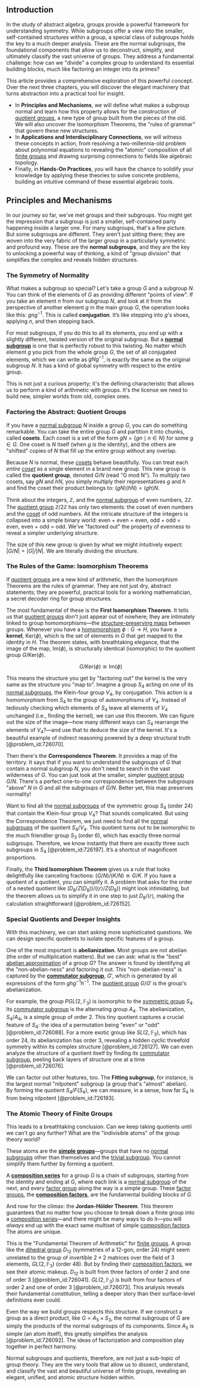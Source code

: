 ## Introduction
In the study of abstract algebra, groups provide a powerful framework for understanding symmetry. While subgroups offer a view into the smaller, self-contained structures within a group, a special class of subgroups holds the key to a much deeper analysis. These are the normal subgroups, the foundational components that allow us to deconstruct, simplify, and ultimately classify the vast universe of groups. They address a fundamental challenge: how can we "divide" a complex group to understand its essential building blocks, much like factoring an integer into its primes?

This article provides a comprehensive exploration of this powerful concept. Over the next three chapters, you will discover the elegant machinery that turns abstraction into a practical tool for insight.
- In **Principles and Mechanisms**, we will define what makes a subgroup normal and learn how this property allows for the construction of [quotient groups](@article_id:144619), a new type of group built from the pieces of the old. We will also uncover the Isomorphism Theorems, the "rules of grammar" that govern these new structures.
- In **Applications and Interdisciplinary Connections**, we will witness these concepts in action, from resolving a two-millennia-old problem about polynomial equations to revealing the "atomic" composition of all [finite groups](@article_id:139216) and drawing surprising connections to fields like algebraic topology.
- Finally, in **Hands-On Practices**, you will have the chance to solidify your knowledge by applying these theories to solve concrete problems, building an intuitive command of these essential algebraic tools.

## Principles and Mechanisms

In our journey so far, we've met groups and their subgroups. You might get the impression that a subgroup is just a smaller, self-contained party happening inside a larger one. For many subgroups, that's a fine picture. But some subgroups are different. They aren't just sitting there; they are woven into the very fabric of the larger group in a particularly symmetric and profound way. These are the **normal subgroups**, and they are the key to unlocking a powerful way of thinking, a kind of "group division" that simplifies the complex and reveals hidden structures.

### The Symmetry of Normality

What makes a subgroup so special? Let's take a group $G$ and a subgroup $N$. You can think of the elements of $G$ as providing different "points of view". If you take an element $n$ from our subgroup $N$, and look at it from the perspective of another element $g$ in the main group $G$, the operation looks like this: $gng^{-1}$. This is called **conjugation**. It’s like stepping into $g$'s shoes, applying $n$, and then stepping back.

For most subgroups, if you do this to all its elements, you end up with a slightly different, twisted version of the original subgroup. But a **[normal subgroup](@article_id:143944)** is one that is perfectly robust to this twisting. No matter which element $g$ you pick from the whole group $G$, the set of all conjugated elements, which we can write as $gNg^{-1}$, is exactly the same as the original subgroup $N$. It has a kind of global symmetry with respect to the entire group.

This is not just a curious property; it's the defining characteristic that allows us to perform a kind of arithmetic with groups. It's the license we need to build new, simpler worlds from old, complex ones.

### Factoring the Abstract: Quotient Groups

If you have a [normal subgroup](@article_id:143944) $N$ inside a group $G$, you can do something remarkable. You can take the entire group $G$ and partition it into chunks, called **cosets**. Each coset is a set of the form $gN = \{ gn \mid n \in N \}$ for some $g \in G$. One coset is $N$ itself (when $g$ is the identity), and the others are "shifted" copies of $N$ that fill up the entire group without any overlap.

Because $N$ is normal, these [cosets](@article_id:146651) behave beautifully. You can treat each *entire [coset](@article_id:149157)* as a single element in a brand new group. This new group is called the **quotient group**, denoted $G/N$ (read "G mod N"). To multiply two cosets, say $gN$ and $hN$, you simply multiply their representatives $g$ and $h$ and find the coset their product belongs to: $(gN)(hN) = (gh)N$.

Think about the integers, $\mathbb{Z}$, and the [normal subgroup](@article_id:143944) of even numbers, $2\mathbb{Z}$. The [quotient group](@article_id:142296) $\mathbb{Z}/2\mathbb{Z}$ has only two elements: the coset of even numbers and the [coset](@article_id:149157) of odd numbers. All the intricate structure of the integers is collapsed into a simple binary world: even + even = even, odd + odd = even, even + odd = odd. We've "factored out" the property of evenness to reveal a simpler underlying structure.

The size of this new group is given by what we might intuitively expect: $|G/N| = |G|/|N|$. We are literally dividing the structure.

### The Rules of the Game: Isomorphism Theorems

If [quotient groups](@article_id:144619) are a new kind of arithmetic, then the Isomorphism Theorems are the rules of grammar. They are not just dry, abstract statements; they are powerful, practical tools for a working mathematician, a secret decoder ring for group structures.

The most fundamental of these is the **First Isomorphism Theorem**. It tells us that [quotient groups](@article_id:144619) don't just appear out of nowhere; they are intimately linked to group homomorphisms—the [structure-preserving maps](@article_id:154408) between groups. Whenever you have a [homomorphism](@article_id:146453) $\phi: G \to H$, you have a **kernel**, $\text{Ker}(\phi)$, which is the set of elements in $G$ that get mapped to the identity in $H$. The theorem states, with breathtaking elegance, that the image of the map, $\text{Im}(\phi)$, is structurally identical (isomorphic) to the quotient group $G/\text{Ker}(\phi)$.

$$ G/\text{Ker}(\phi) \cong \text{Im}(\phi) $$

This means the structure you get by "factoring out" the kernel is the very same as the structure you "map to". Imagine a group $S_4$ acting on one of its [normal subgroups](@article_id:146903), the Klein-four group $V_4$, by conjugation. This action is a homomorphism from $S_4$ to the group of automorphisms of $V_4$. Instead of tediously checking which elements of $S_4$ leave all elements of $V_4$ unchanged (i.e., finding the kernel), we can use this theorem. We can figure out the size of the image—how many different ways can $S_4$ rearrange the elements of $V_4$?—and use that to deduce the size of the kernel. It's a beautiful example of indirect reasoning powered by a deep structural truth [@problem_id:726070].

Then there's the **Correspondence Theorem**. It provides a map of the territory. It says that if you want to understand the subgroups of $G$ that contain a normal subgroup $N$, you don't need to search in the vast wilderness of $G$. You can just look at the smaller, simpler [quotient group](@article_id:142296) $G/N$. There's a perfect one-to-one correspondence between the subgroups "above" $N$ in $G$ and all the subgroups of $G/N$. Better yet, this map preserves normality!

Want to find all the [normal subgroups](@article_id:146903) of the symmetric group $S_4$ (order 24) that contain the Klein-four group $V_4$? That sounds complicated. But using the Correspondence Theorem, we just need to find all the [normal subgroups](@article_id:146903) of the quotient $S_4/V_4$. This quotient turns out to be isomorphic to the much friendlier group $S_3$ (order 6), which has exactly three normal subgroups. Therefore, we know instantly that there are exactly three such subgroups in $S_4$ [@problem_id:726197]. It’s a shortcut of magnificent proportions.

Finally, the **Third Isomorphism Theorem** gives us a rule that looks delightfully like canceling fractions: $(G/N)/(K/N) \cong G/K$. If you have a quotient of a quotient, you can simplify it. A problem that asks for the order of a nested quotient like $(D_{8}/Z(D_{8})) / (\langle r \rangle / Z(D_{8}))$ might look intimidating, but the theorem allows us to simplify it in one step to just $D_8 / \langle r \rangle$, making the calculation straightforward [@problem_id:726152].

### Special Quotients and Deeper Insights

With this machinery, we can start asking more sophisticated questions. We can design specific quotients to isolate specific features of a group.

One of the most important is **abelianization**. Most groups are not abelian (the order of multiplication matters). But we can ask: what is the "best" [abelian approximation](@article_id:142081) of a group $G$? The answer is found by identifying all the "non-abelian-ness" and factoring it out. This "non-abelian-ness" is captured by the **[commutator subgroup](@article_id:139563)**, $G'$, which is generated by all expressions of the form $ghg^{-1}h^{-1}$. The [quotient group](@article_id:142296) $G/G'$ is the group's abelianization.

For example, the group $PGL(2, \mathbb{F}_3)$ is isomorphic to the [symmetric group](@article_id:141761) $S_4$. Its [commutator subgroup](@article_id:139563) is the alternating group $A_4$. The abelianization, $S_4/A_4$, is a simple group of order 2. This tiny quotient captures a crucial feature of $S_4$: the idea of a permutation being "even" or "odd" [@problem_id:726088]. For a more exotic group like $SL(2, \mathbb{F}_3)$, which has order 24, its abelianization has order 3, revealing a hidden cyclic threefold symmetry within its complex structure [@problem_id:726127]. We can even analyze the structure of a quotient itself by finding *its* [commutator subgroup](@article_id:139563), peeling back layers of structure one at a time [@problem_id:726076].

We can factor out other features, too. The **Fitting subgroup**, for instance, is the largest normal "nilpotent" subgroup (a group that's "almost" abelian). By forming the quotient $S_4/F(S_4)$, we can measure, in a sense, how far $S_4$ is from being nilpotent [@problem_id:726193].

### The Atomic Theory of Finite Groups

This leads to a breathtaking conclusion. Can we keep taking quotients until we can't go any further? What are the "indivisible atoms" of the group theory world?

These atoms are the **[simple groups](@article_id:140357)**—groups that have no [normal subgroups](@article_id:146903) other than themselves and the [trivial subgroup](@article_id:141215). You cannot simplify them further by forming a quotient.

A **[composition series](@article_id:144895)** for a group $G$ is a chain of subgroups, starting from the identity and ending at $G$, where each link is a [normal subgroup](@article_id:143944) of the next, and every [factor group](@article_id:152481) along the way is a simple group. These [factor groups](@article_id:145731), the **[composition factors](@article_id:141023)**, are the fundamental building blocks of $G$.

And now for the climax: the **Jordan-Hölder Theorem**. This theorem guarantees that no matter how you choose to break down a finite group into a [composition series](@article_id:144895)—and there might be many ways to do it—you will *always* end up with the exact same multiset of simple [composition factors](@article_id:141023). The atoms are unique.

This is the "Fundamental Theorem of Arithmetic" for [finite groups](@article_id:139216). A group like the [dihedral group](@article_id:143381) $D_{12}$ (symmetries of a 12-gon, order 24) might seem unrelated to the group of invertible $2 \times 2$ matrices over the field of 3 elements, $GL(2, \mathbb{F}_3)$ (order 48). But by finding their [composition factors](@article_id:141023), we see their atomic makeup. $D_{12}$ is built from three factors of order 2 and one of order 3 [@problem_id:726041]. $GL(2, \mathbb{F}_3)$ is built from four factors of order 2 and one of order 3 [@problem_id:726073]. This analysis reveals their fundamental constitution, telling a deeper story than their surface-level definitions ever could.

Even the way we build groups respects this structure. If we construct a group as a direct product, like $G = A_5 \times S_3$, the normal subgroups of $G$ are simply the products of the normal subgroups of its components. Since $A_5$ is simple (an atom itself), this greatly simplifies the analysis [@problem_id:726092]. The ideas of factorization and composition play together in perfect harmony.

Normal subgroups and quotients, therefore, are not just a sub-topic of group theory. They are the very tools that allow us to dissect, understand, and classify the vast and beautiful universe of finite groups, revealing an elegant, unified, and atomic structure hidden within.